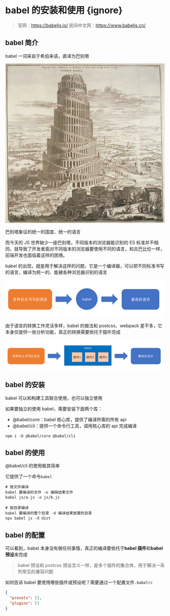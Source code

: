 # babel 的安装和使用 {ignore}

> 官网：https://babeljs.io/
> 民间中文网：https://www.babeljs.cn/

## babel 简介

babel 一词来自于希伯来语，直译为巴别塔

![](assets/2020-02-07-10-12-01.png)

巴别塔象征的统一的国度、统一的语言

而今天的 JS 世界缺少一座巴别塔，不同版本的浏览器能识别的 ES 标准并不相同，就导致了开发者面对不同版本的浏览器要使用不同的语言，和古巴比伦一样，前端开发也面临着这样的困境。

babel 的出现，就是用于解决这样的问题，它是一个编译器，可以把不同标准书写的语言，编译为统一的、能被各种浏览器识别的语言

![](assets/2020-02-07-10-25-56.png)

由于语言的转换工作灵活多样，babel 的做法和 postcss、webpack 差不多，它本身仅提供一些分析功能，真正的转换需要依托于插件完成

![](assets/2020-02-07-10-27-30.png)

## babel 的安装

babel 可以和构建工具联合使用，也可以独立使用

如果要独立的使用 babel，需要安装下面两个库：

- @babel/core：babel 核心库，提供了编译所需的所有 api
- @babel/cli：提供一个命令行工具，调用核心库的 api 完成编译

```shell
npm i -D @babel/core @babel/cli
```

## babel 的使用

@babel/cli 的使用极其简单

它提供了一个命令`babel`

```shell
# 按文件编译
babel 要编译的文件 -o 编辑结果文件
babel js/a.js -o js/b.js

# 按目录编译
babel 要编译的整个目录 -d 编译结果放置的目录
npx babel js -d dist
```

## babel 的配置

可以看到，babel 本身没有做任何事情，真正的编译要依托于**babel 插件**和**babel 预设**来完成

> babel 预设和 postcss 预设含义一样，是多个插件的集合体，用于解决一系列常见的兼容问题

如何告诉 babel 要使用哪些插件或预设呢？需要通过一个配置文件`.babelrc`

```json
{
  "presets": [],
  "plugins": []
}
```

